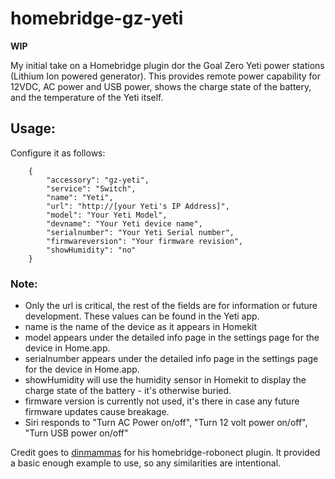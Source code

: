 # homebridge-gz-yeti

**WIP**

My initial take on a Homebridge plugin dor the Goal Zero Yeti power stations (Lithium Ion powered generator).
This provides remote power capability for 12VDC, AC power and USB power, shows the charge state of the battery, and the temperature of the Yeti itself.

## Usage:

Configure it as follows:

        {
            "accessory": "gz-yeti",
            "service": "Switch",
            "name": "Yeti",
            "url": "http://[your Yeti's IP Address]",
            "model": "Your Yeti Model",
            "devname": "Your Yeti device name",
            "serialnumber": "Your Yeti Serial number",
            "firmwareversion": "Your firmware revision",
            "showHumidity": "no"
        }
        
### Note:
 * Only the url is critical, the rest of the fields are for information or future development.  These values can be found in the Yeti app.
 * name is the name of the device as it appears in Homekit
 * model appears under the detailed info page in the settings page for the device in Home.app.
 * serialnumber appears under the detailed info page in the settings page for the device in Home.app.
 * showHumidity will use the humidity sensor in Homekit to display the charge state of the battery - it's otherwise buried.
 * firmware version is currently not used, it's there in case any future firmware updates cause breakage.
 * Siri responds to "Turn AC Power on/off", "Turn 12 volt power on/off", "Turn USB power on/off"
 
Credit goes to <a href="https://github.com/dinmammas">dinmammas</a> for his homebridge-robonect plugin.  It provided a basic enough example to use, so any similarities are intentional.
 
